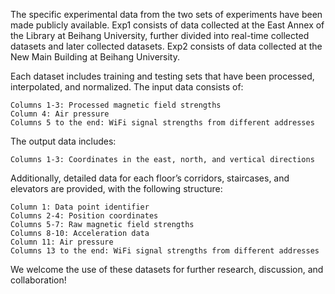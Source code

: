 The specific experimental data from the two sets of experiments have been made publicly available. Exp1 consists of data collected at the East Annex of the Library at Beihang University, further divided into real-time collected datasets and later collected datasets. Exp2 consists of data collected at the New Main Building at Beihang University.

Each dataset includes training and testing sets that have been processed, interpolated, and normalized. The input data consists of:

    Columns 1-3: Processed magnetic field strengths
    Column 4: Air pressure
    Columns 5 to the end: WiFi signal strengths from different addresses

The output data includes:

    Columns 1-3: Coordinates in the east, north, and vertical directions

Additionally, detailed data for each floor’s corridors, staircases, and elevators are provided, with the following structure:

    Column 1: Data point identifier
    Columns 2-4: Position coordinates
    Columns 5-7: Raw magnetic field strengths
    Columns 8-10: Acceleration data
    Column 11: Air pressure
    Columns 13 to the end: WiFi signal strengths from different addresses

We welcome the use of these datasets for further research, discussion, and collaboration!
